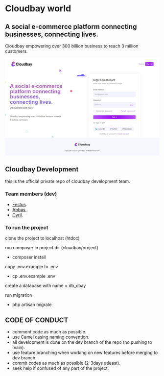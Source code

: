 # Cloudbay world
## A social e-commerce platform connecting businesses, connecting lives.


Cloudbay empowering over 300 billion business to reach 3 million customers.



![one](screenshot.jpeg)


## Cloudbay Development 
this is the official private repo of cloudbay development team.

### Team members (dev)
- [Festus](https://github.com/festgo12).
- [Abbas ](https://github.com/Abbasumaru).
- [Cyril](https://github.com/Cyril17-cyber).

### To run the project

clone the project to localhost (htdoc)

run composer in project dir (cloudbay/project)
- composer install

copy .env.example to .env
- cp .env.example .env


create a database with name = db_cbay

run migration 
- php artisan migrate


## CODE OF CONDUCT
- comment code as much as possible.
- use Camel casing naming convention. 
- all development is done on the dev branch of the repo (no pushing to main).
- use feature branching when working on new features before merging to dev branch.
- commit codes as much as possible (2-3days atleast).
- seek help if confused of any part of the project.

